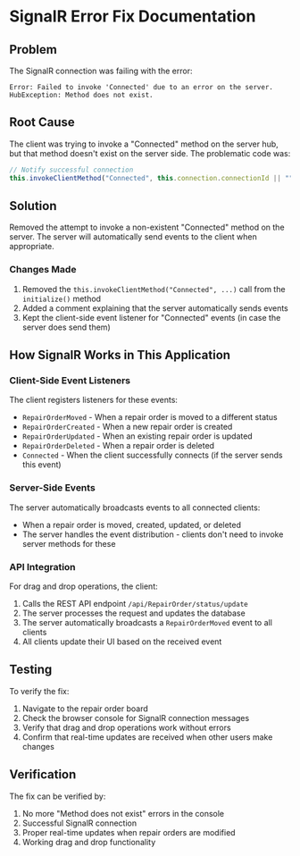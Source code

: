 # SignalR Error Fix Documentation

## Problem
The SignalR connection was failing with the error:
```
Error: Failed to invoke 'Connected' due to an error on the server. HubException: Method does not exist.
```

## Root Cause
The client was trying to invoke a "Connected" method on the server hub, but that method doesn't exist on the server side. The problematic code was:

```typescript
// Notify successful connection
this.invokeClientMethod("Connected", this.connection.connectionId || "");
```

## Solution
Removed the attempt to invoke a non-existent "Connected" method on the server. The server will automatically send events to the client when appropriate.

### Changes Made
1. Removed the `this.invokeClientMethod("Connected", ...)` call from the `initialize()` method
2. Added a comment explaining that the server automatically sends events
3. Kept the client-side event listener for "Connected" events (in case the server does send them)

## How SignalR Works in This Application

### Client-Side Event Listeners
The client registers listeners for these events:
- `RepairOrderMoved` - When a repair order is moved to a different status
- `RepairOrderCreated` - When a new repair order is created
- `RepairOrderUpdated` - When an existing repair order is updated
- `RepairOrderDeleted` - When a repair order is deleted
- `Connected` - When the client successfully connects (if the server sends this event)

### Server-Side Events
The server automatically broadcasts events to all connected clients:
- When a repair order is moved, created, updated, or deleted
- The server handles the event distribution - clients don't need to invoke server methods for these

### API Integration
For drag and drop operations, the client:
1. Calls the REST API endpoint `/api/RepairOrder/status/update`
2. The server processes the request and updates the database
3. The server automatically broadcasts a `RepairOrderMoved` event to all clients
4. All clients update their UI based on the received event

## Testing

To verify the fix:
1. Navigate to the repair order board
2. Check the browser console for SignalR connection messages
3. Verify that drag and drop operations work without errors
4. Confirm that real-time updates are received when other users make changes

## Verification

The fix can be verified by:
1. No more "Method does not exist" errors in the console
2. Successful SignalR connection
3. Proper real-time updates when repair orders are modified
4. Working drag and drop functionality